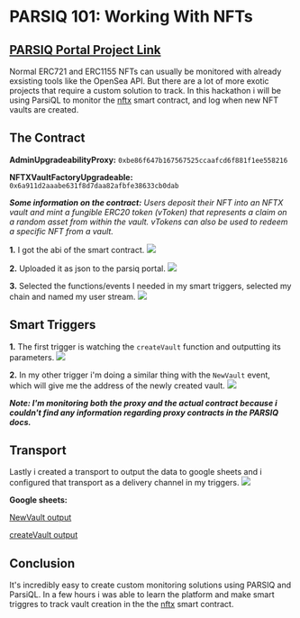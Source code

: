 # PARSIQ 101: Working With NFTs

## **[PARSIQ Portal Project Link](https://portal.parsiq.net/monitoring/projects/bcffcbb4-ea56-419b-969d-087ec1536a98/triggers)**

Normal ERC721 and ERC1155 NFTs can usually be monitored with already exsisting tools like the OpenSea API. But there are a lot of more exotic projects that require a custom solution to track. In this hackathon i will be using ParsiQL to monitor the [nftx](https://nftx.io/) smart contract, and log when new NFT vaults are created.

## The Contract
**AdminUpgradeabilityProxy:** `0xbe86f647b167567525ccaafcd6f881f1ee558216`

**NFTXVaultFactoryUpgradeable:** `0x6a911d2aaabe631f8d7daa82afbfe38633cb0dab`

***Some information on the contract:** Users deposit their NFT into an NFTX vault and mint a fungible ERC20 token (vToken) that represents a claim on a random asset from within the vault. vTokens can also be used to redeem a specific NFT from a vault.*

**1.** I got the abi of the smart contract.
![](https://i.imgur.com/OPTh9vi.png)

**2.** Uploaded it as json to the parsiq portal.
![](https://i.imgur.com/CgbBENu.png)

**3.** Selected the functions/events I needed in my smart triggers, selected my chain and named my user stream.
![](https://i.imgur.com/maJVEUx.png)

## Smart Triggers
**1.** The first trigger is watching the `createVault` function and outputting its parameters.
![](https://i.imgur.com/93q3LkQ.png)

**2.** In my other trigger i'm doing a similar thing with the `NewVault` event, which will give me the address of the newly created vault.
![](https://i.imgur.com/xqPBjcf.png)

***Note: I'm monitoring both the proxy and the actual contract because i couldn't find any information regarding proxy contracts in the PARSIQ docs.***

## Transport
Lastly i created a transport to output the data to google sheets and i configured that transport as a delivery channel in my triggers.
![](https://i.imgur.com/qZHMZJP.png)

**Google sheets:**

[NewVault output](https://docs.google.com/spreadsheets/d/1LWsfAryByOn-89FyhJu-uMv9IO6Jcp8ORNSTys_t9Gc/edit?usp=sharing)

[createVault output](https://docs.google.com/spreadsheets/d/1Oy5XsG-EyOjA7r4XF_YH6iIaCps2LFiUXgXebZRdF_M/edit?usp=sharing)

## Conclusion
It's incredibly easy to create custom monitoring solutions using PARSIQ and ParsiQL. In a few hours i was able to learn the platform and make smart triggres to track vault creation in the the [nftx](https://nftx.io/) smart contract.
